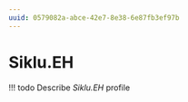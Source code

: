 ```yaml
---
uuid: 0579082a-abce-42e7-8e38-6e87fb3ef97b
---
```



# Siklu.EH


<!-- prettier-ignore -->
!!! todo
    Describe *Siklu.EH* profile

